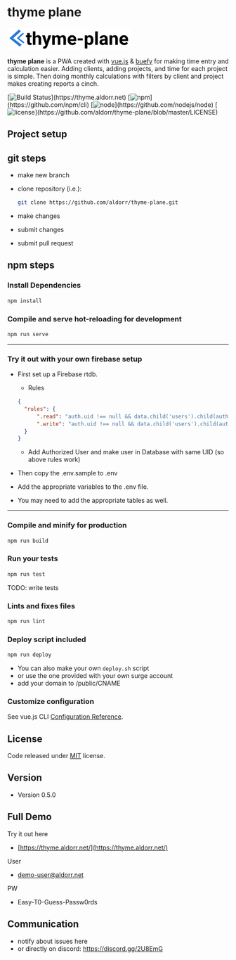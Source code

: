 # thyme plane

[![thyme plane](src/assets/logo.png)](https://github.com/aldorr/thyme-plane)

**thyme plane** is a PWA created with [vue.js](https://vuejs.org/)  & [buefy](https://buefy.org/) for making time entry and calculation easier. Adding clients, adding projects, and time for each project is simple. Then doing monthly calculations with filters by client and project makes creating reports a cinch.

[![Build Status](https://img.shields.io/badge/build-passing-passing?)](https://thyme.aldorr.net)
[![npm](https://img.shields.io/badge/npm-v6.14.6-success?)](https://github.com/npm/cli)
[![node](https://img.shields.io/badge/node-v12.18.3-success?)](https://github.com/nodejs/node)
[![license](https://img.shields.io/badge/license-MIT-informational?")](https://github.com/aldorr/thyme-plane/blob/master/LICENSE)

## Project setup

## git steps

* make new branch
* clone repository (i.e.):

    ```bash
    git clone https://github.com/aldorr/thyme-plane.git
    ```

* make changes
* submit changes
* submit pull request

## npm steps

### Install Dependencies

```bash
npm install
```

### Compile and serve hot-reloading for development

```bash
npm run serve
```

______

### Try it out with your own firebase setup

* First set up a Firebase rtdb.

  * Rules
  
  ``` json
  {
    "rules": {
        ".read": "auth.uid !== null && data.child('users').child(auth.uid) !== null",
        ".write": "auth.uid !== null && data.child('users').child(auth.uid) !== null"
    }
  }
  ```
  
  * Add Authorized User and make user in Database with same UID (so above rules work)

* Then copy the .env.sample to .env

* Add the appropriate variables to the .env file.

* You may need to add the appropriate tables as well.

______

### Compile and minify for production

```bash
npm run build
```

### Run your tests

```bash
npm run test
```

TODO: write tests

### Lints and fixes files

```bash
npm run lint
```

### Deploy script included

```bash
npm run deploy
```

* You can also make your own `deploy.sh` script
* or use the one provided with your own surge account
* add your domain to /public/CNAME

### Customize configuration

See vue.js CLI [Configuration Reference](https://cli.vuejs.org/config/).

## License

Code released under [MIT](https://github.com/buefy/buefy/blob/master/LICENSE) license.

## Version

* Version 0.5.0

## Full Demo

Try it out here

* [https://thyme.aldorr.net/](https://thyme.aldorr.net/)

User

* demo-user@aldorr.net

PW

* Easy-T0-Guess-Passw0rds

## Communication

* notify about issues here
* or directly on discord: https://discord.gg/2U8EmG
